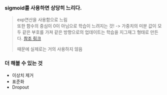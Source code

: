 ### sigmoid를 사용하면 상당히 느리다.

> exp연산을 사용함으로 느림  
> 또한 함수의 중심이 0이 아님으로 학습이 느려지는 것! -> 가중치의 미분 값이 모두 같은 부호를 가져 같은 방향으로의 업데이트는 학습을 지그재그 형태로 만든다. [참조 링크](https://stats.stackexchange.com/questions/237169/why-are-non-zero-centered-activation-functions-a-problem-in-backpropagation)
>
> 때문에 실제로는 거의 사용하지 않음

### 더 해볼 수 있는 것

- 이상치 제거
- 표준화
- Dropout

